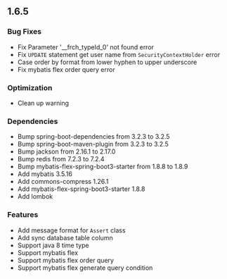 ## 1.6.5

### Bug Fixes

 * Fix Parameter '__frch_typeId_0' not found error
 * Fix `UPDATE` statement get user name from `SecurityContextHolder` error
 * Case order by format from lower hyphen to upper underscore
 * Fix mybatis flex order query error

### Optimization

 * Clean up warning

### Dependencies

 * Bump spring-boot-dependencies from 3.2.3 to 3.2.5
 * Bump spring-boot-maven-plugin from 3.2.3 to 3.2.5
 * Bump jackson from 2.16.1 to 2.17.0
 * Bump redis from 7.2.3 to 7.2.4
 * Bump mybatis-flex-spring-boot3-starter from 1.8.8 to 1.8.9
 * Add mybatis 3.5.16
 * Add commons-compress 1.26.1
 * Add mybatis-flex-spring-boot3-starter 1.8.8
 * Add lombok

### Features

 * Add message format for `Assert` class
 * Add sync database table column
 * Support java 8 time type
 * Support mybatis flex
 * Support mybatis flex order query
 * Support mybatis flex generate query condition
